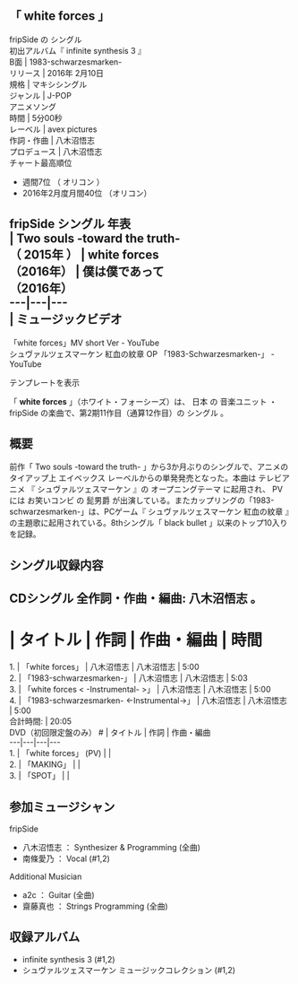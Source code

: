 「  white forces  」  
---  
fripSide  の  シングル  
初出アルバム『  infinite synthesis 3  』  
B面  |  1983-schwarzesmarken-   
リリース  |  2016年  2月10日   
規格  |  マキシシングル   
ジャンル  |  J-POP    
アニメソング  
時間  |  5分00秒   
レーベル  |  avex pictures   
作詞・作曲  |  八木沼悟志   
プロデュース  |  八木沼悟志   
チャート最高順位  
  
  * 週間7位  （  オリコン  ） 
  * 2016年2月度月間40位  （オリコン） 

  
fripSide  シングル 年表  
|  Two souls -toward the truth-  
（  2015年  ）  |  **white forces**   
（2016年）  |  僕は僕であって    
（2016年）  
---|---|---  
|  ミュージックビデオ  
---  
「white forces」MV short Ver  \-  YouTube  
シュヴァルツェスマーケン 紅血の紋章 OP 「1983-Schwarzesmarken-」  \-  YouTube  
  
テンプレートを表示  
  
「 **white forces** 」（ホワイト・フォーシーズ）は、  日本  の  音楽ユニット  ・  fripSide
の楽曲で、第2期11作目（通算12作目）の  シングル  。

##  概要  

前作「  Two souls -toward the truth-  」から3か月ぶりのシングルで、アニメのタイアップ上  エイベックス
レーベルからの単発発売となった。本曲は  テレビアニメ  『  シュヴァルツェスマーケン  』の  オープニングテーマ  に起用され、  PV  には
お笑いコンビ  の  髭男爵  が出演している。またカップリングの「1983-schwarzesmarken-」は、PCゲーム『  シュヴァルツェスマーケン
紅血の紋章  』の主題歌に起用されている。8thシングル「  black bullet  」以来のトップ10入りを記録。

##  シングル収録内容  

CDシングル  全作詞・作曲・編曲:  八木沼悟志  。  
---  
#  |  タイトル  |  作詞  |  作曲・編曲  |  時間   
1\.  |  「white forces」  |  八木沼悟志  |  八木沼悟志  |  5:00   
2\.  |  「1983-schwarzesmarken-」  |  八木沼悟志  |  八木沼悟志  |  5:03   
3\.  |  「white forces < -Instrumental-  >」  |  八木沼悟志  |  八木沼悟志  |  5:00   
4\.  |  「1983-schwarzesmarken- <-Instrumental->」  |  八木沼悟志  |  八木沼悟志  |  5:00   
合計時間:  |  20:05   
DVD（初回限定盤のみ）  #  |  タイトル  |  作詞  |  作曲・編曲   
---|---|---|---  
1\.  |  「white forces」  (PV)  |  |   
2\.  |  「MAKING」  |  |   
3\.  |  「SPOT」  |  |   
  
##  参加ミュージシャン  

fripSide

  * 八木沼悟志  ：  Synthesizer  & Programming  (全曲) 
  * 南條愛乃  ：  Vocal  (#1,2) 

Additional Musician

  * a2c  ：  Guitar  (全曲) 
  * 齋藤真也  ：  Strings  Programming (全曲) 

##  収録アルバム  

  * infinite synthesis 3  (#1,2) 
  * シュヴァルツェスマーケン ミュージックコレクション (#1,2) 

